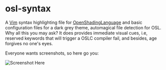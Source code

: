 # osl-syntax

A [Vim][1] syntax highlighting file for [OpenShadingLanguage][2] and basic configuration files for a dark grey theme, automagical file detection for OSL.
Why all this you may ask? It does provides immediate visual cues, i.e, reserved keywords that will trigger a OSLC compiler fail, and besides, age forgives no one's eyes.

Everyone wants screenshots, so here go you:

![Screenshot Here](/img/cap1.jpg?raw=true "Basic screenshot")

  [1]: http://www.vim.org/
  [2]: https://github.com/imageworks/OpenShadingLanguage
